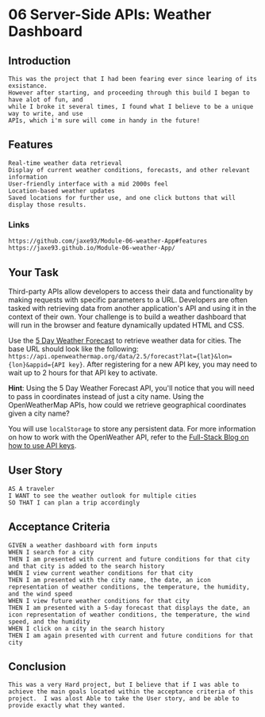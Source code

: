 # 06 Server-Side APIs: Weather Dashboard

## Introduction
```
This was the project that I had been fearing ever since learing of its exsistance.
However after starting, and proceeding through this build I began to have alot of fun, and 
while I broke it several times, I found what I believe to be a unique way to write, and use 
APIs, which i'm sure will come in handy in the future!
```

## Features

```
Real-time weather data retrieval
Display of current weather conditions, forecasts, and other relevant information
User-friendly interface with a mid 2000s feel
Location-based weather updates
Saved locations for further use, and one click buttons that will display those results.
```

### Links
```
https://github.com/jaxe93/Module-06-weather-App#features
https://jaxe93.github.io/Module-06-weather-App/
```

## Your Task

Third-party APIs allow developers to access their data and functionality by making requests with specific parameters to a URL. Developers are often tasked with retrieving data from another application's API and using it in the context of their own. Your challenge is to build a weather dashboard that will run in the browser and feature dynamically updated HTML and CSS.

Use the [5 Day Weather Forecast](https://openweathermap.org/forecast5) to retrieve weather data for cities. The base URL should look like the following: `https://api.openweathermap.org/data/2.5/forecast?lat={lat}&lon={lon}&appid={API key}`. After registering for a new API key, you may need to wait up to 2 hours for that API key to activate.

**Hint**: Using the 5 Day Weather Forecast API, you'll notice that you will need to pass in coordinates instead of just a city name. Using the OpenWeatherMap APIs, how could we retrieve geographical coordinates given a city name?

You will use `localStorage` to store any persistent data. For more information on how to work with the OpenWeather API, refer to the [Full-Stack Blog on how to use API keys](https://coding-boot-camp.github.io/full-stack/apis/how-to-use-api-keys).

## User Story

```
AS A traveler
I WANT to see the weather outlook for multiple cities
SO THAT I can plan a trip accordingly
```

## Acceptance Criteria

```
GIVEN a weather dashboard with form inputs
WHEN I search for a city
THEN I am presented with current and future conditions for that city and that city is added to the search history
WHEN I view current weather conditions for that city
THEN I am presented with the city name, the date, an icon representation of weather conditions, the temperature, the humidity, and the wind speed
WHEN I view future weather conditions for that city
THEN I am presented with a 5-day forecast that displays the date, an icon representation of weather conditions, the temperature, the wind speed, and the humidity
WHEN I click on a city in the search history
THEN I am again presented with current and future conditions for that city
```

## Conclusion

```
This was a very Hard project, but I believe that if I was able to achieve the main goals located within the acceptance criteria of this project.  I was alost Able to take the User story, and be able to provide exactly what they wanted.  
```